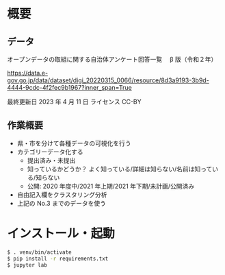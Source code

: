 # 概要

## データ

オープンデータの取組に関する自治体アンケート回答一覧　 β 版（令和２年）

https://data.e-gov.go.jp/data/dataset/digi_20220315_0066/resource/8d3a9193-3b9d-4444-9cdc-4f2fec9b1967?inner_span=True

最終更新日 2023 年 4 月 11 日
ライセンス CC-BY

## 作業概要

- 県・市を分けて各種データの可視化を行う
- カテゴリーデータ化する
  - 提出済み・未提出
  - 知っているかどうか？ よく知っている/詳細は知らない/名前は知っている/知らない
  - 公開: 2020 年度中/2021 年上期/2021 年下期/未計画/公開済み
- 自由記入欄をクラスタリング分析
- 上記の No.3 までのデータを使う

# インストール・起動

```bash
$ . venv/bin/activate
$ pip install -r requirements.txt
$ jupyter lab
```
